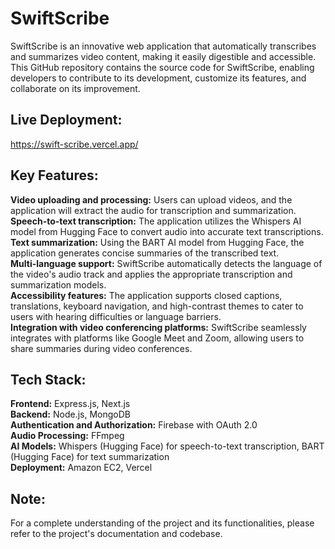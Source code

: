 # SwiftScribe
SwiftScribe is an innovative web application that automatically transcribes and summarizes video content, making it easily digestible and accessible. This GitHub repository contains the source code for SwiftScribe, enabling developers to contribute to its development, customize its features, and collaborate on its improvement. 

## Live Deployment:
https://swift-scribe.vercel.app/

## Key Features:
**Video uploading and processing:** Users can upload videos, and the application will extract the audio for transcription and summarization.  
**Speech-to-text transcription:** The application utilizes the Whispers AI model from Hugging Face to convert audio into accurate text transcriptions.  
**Text summarization:** Using the BART AI model from Hugging Face, the application generates concise summaries of the transcribed text.  
**Multi-language support:** SwiftScribe automatically detects the language of the video's audio track and applies the appropriate transcription and summarization models.  
**Accessibility features:** The application supports closed captions, translations, keyboard navigation, and high-contrast themes to cater to users with hearing difficulties or language barriers.  
**Integration with video conferencing platforms:** SwiftScribe seamlessly integrates with platforms like Google Meet and Zoom, allowing users to share summaries during video conferences.  

## Tech Stack:
**Frontend:** Express.js, Next.js  
**Backend:** Node.js, MongoDB  
**Authentication and Authorization:** Firebase with OAuth 2.0  
**Audio Processing:** FFmpeg  
**AI Models:** Whispers (Hugging Face) for speech-to-text transcription, BART (Hugging Face) for text summarization  
**Deployment:** Amazon EC2, Vercel  

## Note:
For a complete understanding of the project and its functionalities, please refer to the project's documentation and codebase.  
